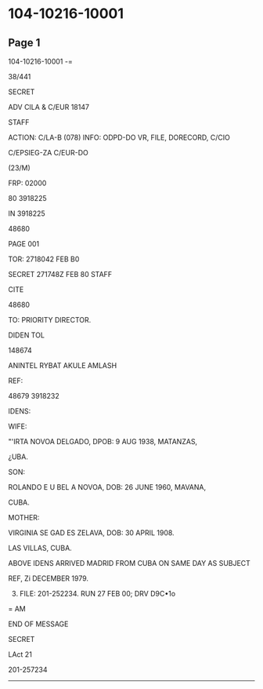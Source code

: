 # 104-10216-10001

## Page 1

104-10216-10001 -=

38/441

SECRET

ADV CILA & C/EUR 18147

STAFF

ACTION: C/LA-B (078) INFO: ODPD-DO VR, FILE, DORECORD, C/CIO

C/EPSIEG-ZA C/EUR-DO

(23/M)

FRP: 02000

80 3918225

IN 3918225

48680

PAGE 001

TOR: 2718042 FEB B0

SECRET 271748Z FEB 80 STAFF

CITE

48680

TO: PRIORITY DIRECTOR.

DIDEN TOL

148674

ANINTEL RYBAT AKULE AMLASH

REF:

48679 3918232

IDENS:

WIFE:

"'IRTA NOVOA DELGADO, DPOB: 9 AUG 1938, MATANZAS,

¿UBA.

SON:

ROLANDO E U BEL A NOVOA, DOB: 26 JUNE 1960, MAVANA,

CUBA.

MOTHER:

VIRGINIA SE GAD ES ZELAVA, DOB: 30 APRIL 1908.

LAS VILLAS, CUBA.

ABOVE IDENS ARRIVED MADRID FROM CUBA ON SAME DAY AS SUBJECT

REF, Zi DECEMBER 1979.

3. FILE: 201-252234. RUN 27 FEB 00; DRV D9C•1o

= AM

END OF MESSAGE

SECRET

LAct 21

201-257234

---

